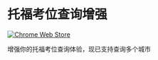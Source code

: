 # 托福考位查询增强

[![Chrome Web Store](https://img.shields.io/chrome-web-store/v/efljijgnaedclinahimldbfebjnkafen?style=for-the-badge)](https://chrome.google.com/webstore/detail/efljijgnaedclinahimldbfebjnkafen)

增强你的托福考位查询体验，现已支持查询多个城市
